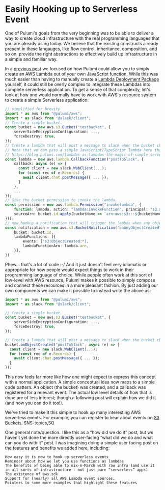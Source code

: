 # Easily Hooking up to Serverless Event

One of Pulumi's goals from the very beginning was to be able to deliver a way to create cloud infrastructure with the real programming languages that you are already using today. We believe that the existing constructs already present in these langauges, like flow control, inheritance, composition, and so on, provide the right abstractions to effectively build up infrastructure in a simple and familiar way.

In a [previous post](https://blog.pulumi.com/lambdas-as-lambdas-the-magic-of-simple-serverless-functions) we focused on how Pulumi could allow you to simply create an AWS Lambda out of your own JavaScript function.  While this was much easier than having to manually create a [Lambda Deployment Package](https://docs.aws.amazon.com/lambda/latest/dg/nodejs-create-deployment-pkg.html) yourself, it could still be overly complex to integrate these Lambdas into complete serverless application.  To get a sense of that complexity, let's look at how one would normally have to work with AWS's resource system to create a simple Serverless application:

```ts
// simplified for brevity
import * as aws from "@pulumi/aws";
import * as slack from "@slack/client";
// Create a simple bucket.
const bucket = new aws.s3.Bucket("testbucket", {
    serverSideEncryptionConfiguration: ...,
    forceDestroy: true,
});
// Create a lambda that will post a message to slack when the bucket changes.
// Note that we can pass a simple JavaScript/TypeScript lambda here thanks to the magic of Lambdas as Lambdas:
// https://blog.pulumi.com/lambdas-as-lambdas-the-magic-of-simple-serverless-functions
const lambda = new aws.lambda.CallbackFunction("postToSlack", { 
    callback: async (e) => {
      const client = new slack.WebClient(...);
      for (const rec of e.Records) {
        await client.chat.postMessage({ ... });
      }
    },
    ...
});
// Give the bucket permission to invoke the lambda.
const permission = new aws.lambda.Permission("invokelambda", {
    function: lambda, action: "lambda:InvokeFunction", principal: "s3.amazonaws.com",
    sourceArn: bucket.id.apply(bucketName => `arn:aws:s3:::${bucketName}`),
}));
// now hookup a notification that will trigger the lambda when any object is created in the bucket.
const notification = new aws.s3.BucketNotification("onAnyObjectCreated", {
    bucket: bucket.id,
    lambdaFunctions: [{
        events: ["s3:ObjectCreated:*],
        lambdaFunctionArn: lambda.arn,
    }],
})
```

Phew... that's a lot of code :-/   And it just doesn't feel very idiomatic or appropriate for how people would expect things to work in their programming language of choice.  While people often work at this sort of low-level with AWS resource, Pulumi makes it possible to simply compose and connect these resources in a more pleasant fashion.  By just adding our own components we can make it possible to instead write the above as:

```ts
import * as aws from "@pulumi/aws";
import * as slack from "@slack/client";

// Create a simple bucket.
const bucket = new aws.s3.Bucket("testbucket", {
    serverSideEncryptionConfiguration: ...,
    forceDestroy: true,
});

// Create a lambda that will post a message to slack when the bucket changes.
bucket.onObjectCreated("postToSlack", async (e) => {
  const client = new slack.WebClient(...);
  for (const rec of e.Records) {
    await client.chat.postMessage({ ... });
  }
});
```

This now feels far more like how one might expect to express this concept with a normal application.  A simple conceptual idea now maps to a simple code pattern.  An object (the bucket) was created, and a callback was registered for a relevant event.  The actual low level details of how that is done are of less interest; though a following post will explain how we did it (and how you can do it too!).  

We've tried to make it this simple to hook up many interesting AWS serverless events.  For example, you can register to hear about events on [S3 Buckets](https://docs.aws.amazon.com/lambda/latest/dg/with-s3.html), SNS-topics,SQ 

One general note/question. I like this as a “how did we do it” post, but we haven’t yet done the more directly user-facing “what did we do and what can you do with it” post. I was imagining doing a simple user facing post on the features and benefits we added here, including:

    How easy it is now to hook up serverless events
    Reminder about how we let you use functions as lambdas
    The benefits of being able to mix-n-March with raw infra (and use it in all sorts of infrastructure - not just pure “serverless” apps)
    The existence of aws.sdk
    Support for (nearly) all AWS Lambda event sources.
    Pointers to some more examples that highlight these features
